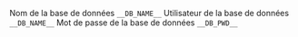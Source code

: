 Nom de la base de données `__DB_NAME__`
Utilisateur de la base de données `__DB_NAME__`
Mot de passe de la base de données `__DB_PWD__`